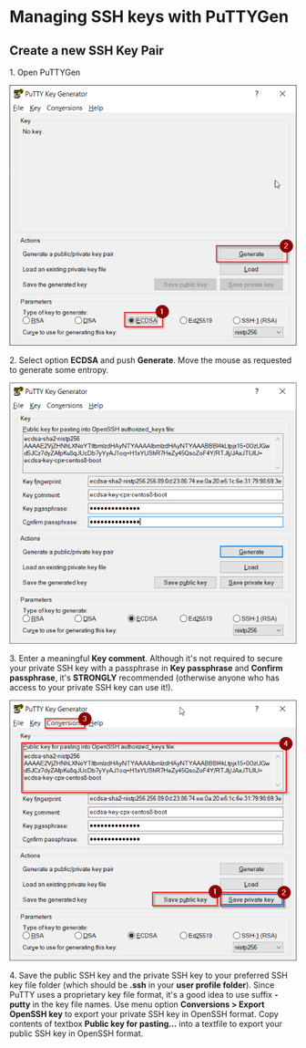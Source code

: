# Managing SSH keys with PuTTYGen

## Create a new SSH Key Pair

1\. Open PuTTYGen

![](img/puttygen_generate_ecdsa_keys.png)

2\. Select option __ECDSA__ and push __Generate__. 
Move the mouse as requested to generate some entropy.

![](img/puttygen_generate_ecdsa_keys_1.png)

3\. Enter a meaningful __Key comment__. 
Although it's not required to secure your private SSH key with a passphrase in __Key passphrase__ 
and __Confirm passphrase__, it's __STRONGLY__ recommended 
(otherwise anyone who has access to your private SSH key can use it!).

![](img/puttygen_generate_ecdsa_keys_3.png)

4\. Save the public SSH key and the private SSH key to your preferred SSH key file folder 
(which should be __.ssh__ in your __user profile folder__). 
Since PuTTY uses a proprietary key file format, it's a good idea to use suffix __-putty__ 
in the key file names. Use menu option __Conversions > Export OpenSSH key__ to export your 
private SSH key in OpenSSH format. Copy contents of textbox __Public key for pasting...__ 
into a textfile to export your public SSH key in OpenSSH format.

